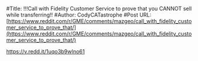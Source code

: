 #Title: !!!Call with Fidelity Customer Service to prove that you CANNOT sell while transferring!!
#Author: CodyCATastrophe
#Post URL: [https://www.reddit.com/r/GME/comments/mazgeo/call_with_fidelity_customer_service_to_prove_that/](https://www.reddit.com/r/GME/comments/mazgeo/call_with_fidelity_customer_service_to_prove_that/)


https://v.redd.it/1uqo3b9wlno61